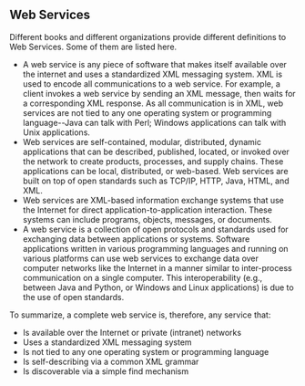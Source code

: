 ## Web Services
Different books and different organizations provide different definitions to Web Services. Some of them are listed here.
- A web service is any piece of software that makes itself available over the internet and uses a standardized XML messaging system. XML is used to encode all communications to a web service. For example, a client invokes a web service by sending an XML message, then waits for a corresponding XML response. As all communication is in XML, web services are not tied to any one operating system or programming language--Java can talk with Perl; Windows applications can talk with Unix applications.
- Web services are self-contained, modular, distributed, dynamic applications that can be described, published, located, or invoked over the network to create products, processes, and supply chains. These applications can be local, distributed, or web-based. Web services are built on top of open standards such as TCP/IP, HTTP, Java, HTML, and XML.
- Web services are XML-based information exchange systems that use the Internet for direct application-to-application interaction. These systems can include programs, objects, messages, or documents.
- A web service is a collection of open protocols and standards used for exchanging data between applications or systems. Software applications written in various programming languages and running on various platforms can use web services to exchange data over computer networks like the Internet in a manner similar to inter-process communication on a single computer. This interoperability (e.g., between Java and Python, or Windows and Linux applications) is due to the use of open standards.

To summarize, a complete web service is, therefore, any service that:
- Is available over the Internet or private (intranet) networks
- Uses a standardized XML messaging system
- Is not tied to any one operating system or programming language
- Is self-describing via a common XML grammar
- Is discoverable via a simple find mechanism
